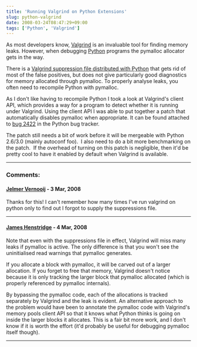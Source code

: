 ```yaml
---
title: 'Running Valgrind on Python Extensions'
slug: python-valgrind
date: 2008-03-24T08:47:29+09:00
tags: ['Python', 'Valgrind']
---
```


As most developers know, [Valgrind](http://www.valgrind.org/) is an
invaluable tool for finding memory leaks. However, when debugging
[Python](http://www.python.org/) programs the pymalloc allocator gets in
the way.

There is a [Valgrind suppression file distributed with
Python](http://svn.python.org/projects/python/trunk/Misc/valgrind-python.supp)
that gets rid of most of the false positives, but does not give
particularly good diagnostics for memory allocated through pymalloc. To
properly analyse leaks, you often need to recompile Python with
pymalloc.

As I don\'t like having to recompile Python I took a look at Valgrind\'s
client API, which provides a way for a program to detect whether it is
running under Valgrind. Using the client API I was able to put together
a patch that automatically disables pymalloc when appropriate. It can be
found attached to [bug 2422](http://bugs.python.org/issue2422) in the
Python bug tracker.

The patch still needs a bit of work before it will be mergeable with
Python 2.6/3.0 (mainly autoconf foo).  I also need to do a bit more
benchmarking on the patch.  If the overhead of turning on this patch is
negligible, then it\'d be pretty cool to have it enabled by default when
Valgrind is available.

---
### Comments:
#### [Jelmer Vernooij](http://samba.org/~jelmer/) - <time datetime="2008-03-26 23:47:54">3 Mar, 2008</time>

Thanks for this! I can\'t remember how many times I\'ve run valgrind on
python only to find out I forgot to supply the suppressions file.

---
#### [James Henstridge](http://blogs.gnome.org/jamesh/) - <time datetime="2008-03-27 13:43:16">4 Mar, 2008</time>

Note that even with the suppressions file in effect, Valgrind will miss
many leaks if pymalloc is active. The only difference is that you won\'t
see the uninitialised read warnings that pymalloc generates.

If you allocate a block with pymalloc, it will be carved out of a larger
allocation. If you forget to free that memory, Valgrind doesn\'t notice
because it is only tracking the larger block that pymalloc allocated
(which is properly referenced by pymalloc internals).

By bypassing the pymalloc code, each of the allocations is tracked
separately by Valgrind and the leak is evident. An alternative approach
to the problem would have been to annotate the pymalloc code with
Valgrind\'s memory pools client API so that it knows what Python thinks
is going on inside the larger blocks it allocates. This is a fair bit
more work, and I don\'t know if it is worth the effort (it\'d probably
be useful for debugging pymalloc itself though).

---

